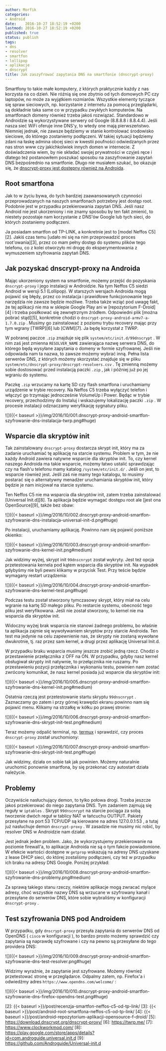 ```yaml
---
author: Morfik
categories:
- Android
date:    2016-10-27 18:52:19 +0200
lastmod: 2016-10-27 18:52:19 +0200
published: true
status: publish
tags:
- dns
- resolver
- smartfon
- lollipop
- aplikacje
- dnscrypt
title: Jak zaszyfrować zapytania DNS na smartfonie (dnscrypt-proxy)
---
```


Smartfony to takie małe komputery, z których praktycznie każdy z nas korzysta na co dzień. Nie
różnią się one zbytnio od tych domowych PC czy laptopów, no może za wyjątkiem rozmiarów.
Wszystkie elementy tyczące się spraw sieciowych, np. korzystanie z internetu za pomocą przeglądarki,
są dokładnie taka same co w przypadku zwykłych komputerów. Na smartfonach domeny również trzeba
jakoś rozwiązać. Standardowo w Androidzie są wykorzystywane serwery od Google (8.8.8.8 i 8.8.4.4).
Jeśli nasza sieć WiFi oferuje inne DNS'y, to wtedy one mają pierwszeństwo. Niemniej jednak, nie
zawsze będziemy w stanie kontrolować środowisko sieciowe, do którego zostaniemy podłączeni. W takiej
sytuacji będziemy zdani na łaskę admina obcej sieci w kwestii poufności odwiedzanych przez nas stron
www czy jakichkolwiek innych domen w internecie. Z doświadczenia wiem, by nie składać swojej
prywatności w czyjeś ręce i dlatego też postanowiłem poszukać sposobu na zaszyfrowanie zapytań DNS
bezpośrednio na smartfonie. Długo nie musiałem szukać, bo okazuje się, że [dnscrypt-proxy jest
dostępny również na Androida][1].

<!--more-->
## Root smartfona

Jak to w życiu bywa, do tych bardziej zaawansowanych czynności przeprowadzanych na naszych
smartfonach potrzebny jest dostęp root. Podobnie jest w przypadku przekierowania zapytań DNS. Jeśli
nasz Android nie jest ukorzeniony i nie znamy sposobu by ten fakt zmienić, to niestety pozostaje nam
korzystanie z DNS'ów Google lub tych sieci, do których zostaniemy podłączeni.

Ja posiadam smartfon od TP-LINK, a konkretnie jest to [model Neffos C5][2]. Jakiś czas temu [udało
mi się na nim przeprowadzić proces root'owania][3], przez co mam pełny dostęp do systemu plików
tego telefonu, co z kolei otworzyło mi drogę do eksperymentowania z wymuszeniem szyfrowania zapytań
DNS.

## Jak pozyskać dnscrypt-proxy na Androida

Mając ukorzeniony system na smartfonie, możemy przejść do pozyskania `dnscrypt-proxy` i jego
instalacji w Androidzie. Na tym Neffos C5 siedzi Android w wersji 5.1 (Lollipop). W starszych
wersjach Androida mogą pojawić się błędy, przez co instalacja i prawidłowe funkcjonowanie tego
narzędzia nie zawsze będzie możliwe. Trzeba także wziąć pod uwagę fakt, że tej aplikacji nie ma w
sklepie Google Play ani w [repozytorium F-Droid][4] i trzeba posiłkować się zewnętrznym źródłem.
Odpowiedni plik [można pobrać stąd][5], konkretnie chodzi o
`dnscrypt-proxy-android-armv7-a-1.7.0.zip` . Musimy go zainstalować z poziomu trybu recovery mając
przy tym wgrany [TWRP][6] lub [CWM][7]. Ja będę korzystał z TWRP.

W pobranej paczce `.zip` znajduje się plik `system/etc/init.d/99dnscrypt` . W nim zaś jest zmienna
`RESOLVER_NAME` zawierająca nazwę serwera DNS, do którego będą wysyłane zapytania o domeny w formie
szyfrowanej. Jeśli nie odpowiada nam ta nazwa, to zawsze możemy wybrać inną. Pełna lista serwerów
DNS, z których możemy skorzystać znajduje się w pliku
`system/etc/dnscrypt-proxy/dnscrypt-resolvers.csv` . Tę zmienną możemy sobie dostosować przed
instalacją paczki `.zip` , jak i później już po jej wgraniu do systemu.

Paczkę `.zip` wrzucamy na kartę SD czy flash smartfona i uruchamiamy urządzenie w trybie recovery.
Na Neffos C5 trzeba wyłączyć telefon i włączyć go trzymając jednocześnie VolumeUp i Power. Będąc w
trybie recovery, przechodzimy do Instaluj i wskazujemy lokalizację paczki `.zip` . W procesie
instalacji odznaczamy weryfikację sygnatury pliku.

![]({{< baseurl >}}/img/2016/10/001.dnscrypt-proxy-android-smartfon-szyfrowanie-dns-instalacja-twrp.png#huge)

## Wsparcie dla skryptów init

Tak zainstalowany `dnscrypt-proxy` dostarcza skrypt init, który ma za zadanie uruchamiać tę
aplikację na starcie systemu. Problem w tym, że nie każdy Android zawiera natywne wsparcie dla
skryptów init. To, czy kernel naszego Androida ma takie wsparcie, możemy łatwo ustalić sprawdzając
czy na flash'u telefonu mamy katalog `/system/etc/init.d/` . Jeśli on jest, to wsparcie również
jest. Jeśli zaś nie mamy tego katalogu, to musimy postarać się o alternatywny menadżer uruchamiania
skryptów init, który będzie je nam inicjował na starcie systemu.

Ten Neffos C5 nie ma wsparcia dla skryptów init, zatem trzeba zainstalować [Universal Init.d][8].
Ta aplikacja będzie wymagać dostępu root ale [jest ona OpenSource][9], także bez obaw:

![]({{< baseurl >}}/img/2016/10/002.dnscrypt-proxy-android-smartfon-szyfrowanie-dns-instalacja-universal-init-d.png#huge)

Po instalacji, uruchamiamy aplikację. Powinno nam się pojawić poniższe okienko:

![]({{< baseurl >}}/img/2016/10/003.dnscrypt-proxy-android-smartfon-szyfrowanie-dns-kernel-init.png#medium)

Jak widzimy wyżej, skrypt init `99dnscnrypt` został wykryty. Jest też opcja przetestowania kernela
pod kątem wsparcia dla skryptów init. Na wypadek gdybyśmy nie byli pewni klikamy w przycisk Test.
Przy teście będzie wymagany restart urządzenia:

![]({{< baseurl >}}/img/2016/10/004.dnscrypt-proxy-android-smartfon-szyfrowanie-dns-kernel-test.png#huge)

Podczas testu został stworzony tymczasowy skrypt, który miał na celu wgranie na kartę SD małego
pliku. Po restarcie systemu, obecność tego pliku jest weryfikowana. Jeśli nie został stworzony, to
kernel nie ma wsparcia dla skryptów init.

Widoczny wyżej brak wsparcia nie stanowi żadnego problemu, bo właśnie ta aplikacja zajmie się
wywoływaniem skryptów przy starcie Androida. Ten test ma jedynie na celu zapewnienie nas, że
skrypty nie zostaną wywołane dwukrotnie, tj. raz przez sam kernel, a drugi przez aplikację Universal
Init.d.

W przypadku braku wsparcia musimy jeszcze zrobić jedną rzecz. Chodzi o przestawienie przełącznika z
OFF na ON. W przypadku, gdyby nasz kernel obsługiwał skrypty init natywnie, to przełącznika nie
ruszamy. Po przestawieniu pozycji przełącznika i wykonaniu testu, powinien nam zostać zwrócony
komunikat, że nasz kernel posiada już wsparcie dla skryptów init:

![]({{< baseurl >}}/img/2016/10/005.dnscrypt-proxy-android-smartfon-szyfrowanie-dns-kernel-init.png#medium)

Ostatnia rzeczą jest przetestowanie startu skryptu `99dnscnrypt` . Zaznaczamy go zatem i przy górnej
krawędzi ekranu powinno nam się pojawić menu. Klikamy na strzałkę w kółku po prawej stronie:

![]({{< baseurl >}}/img/2016/10/006.dnscrypt-proxy-android-smartfon-szyfrowanie-dns-skrypt-init-test.png#medium)

Teraz możemy odpalić terminal, np.
[termux](https://play.google.com/store/apps/details?id=com.termux) i sprawdzić, czy proces
`dnscrypt-proxy` został uruchomiony:

![]({{< baseurl >}}/img/2016/10/007.dnscrypt-proxy-android-smartfon-szyfrowanie-dns-skrypt-init-test.png#huge)

Jak widzimy, działa on sobie tak jak powinien. Możemy naturalnie uruchomić ponownie smartfona, by
się przekonać czy autostart działa należycie.

## Problemy

Oczywiście nasłuchujący demon, to tylko połowa drogi. Trzeba jeszcze jakoś przekierować do niego
zapytania DNS. Tym zadaniem zajmują się reguły w `iptables` . Skrypt `99dnscnrypt` na starcie
pociąga za sobą tworzenie dwóch reguł w tablicy NAT w łańcuchu OUTPUT. Pakiety przesyłane na port
53 TCP/UDP są kierowane na adres 127.0.0.1:53 , a tutaj już nasłuchuje demon `dnscrypt-proxy` . W
zasadzie nie musimy nic robić, by resolver DNS w Androidzie nam działał.

Jest jednak jeden problem. Jako, że wykorzystujemy przekierowanie na poziomie firewall'a, to
aplikacje Androida nie są o tym fakcie powiadomione. W efekcie wartości dostępne w `getprop`
wskazują na adresy DNS uzyskane z lease DHCP sieci, do której zostaliśmy podłączeni, czy też w
przypadku ich braku na adresy DNS Google. Poniżej przykład:

![]({{< baseurl >}}/img/2016/10/008.dnscrypt-proxy-android-smartfon-szyfrowanie-dns-problemy.png#medium)

Za sprawą takiego stanu rzeczy, niektóre aplikacje mogą zwracać mylące adresy, choć wszystkie nazwy
DNS są wrzucane w szyfrowany kanał i przesyłane do serwerów DNS, które sobie wybraliśmy w
konfiguracji `dnscrypt-proxy` .

## Test szyfrowania DNS pod Androidem

W przypadku, gdy `dnscrypt-proxy` przesyła zapytania do serwerów DNS od OpenDNS ( `cisco` w
konfiguracji ), to bardzo prosto możemy sprawdzić czy zapytania są naprawdę szyfrowane i czy na
pewno są przesyłane do tego providera DNS:

![]({{< baseurl >}}/img/2016/10/009.dnscrypt-proxy-android-smartfon-szyfrowanie-dns-test-resolver.png#huge)

Widzimy wyraźnie, że zapytanie jest szyfrowane. Możemy również przetestować stronę w przeglądarce.
Odpalmy zatem, np. Firefox'a i odwiedźmy adres `https://www.opendns.com/welcome/` :

![]({{< baseurl >}}/img/2016/10/010.dnscrypt-proxy-android-smartfon-szyfrowanie-dns-firefox-opendns-test.png#huge)


[1]: https://dnscrypt.org/#dnscrypt-android
[2]: {{< baseurl >}}/post/recenzja-smartfon-neffos-c5-od-tp-link/
[3]: {{< baseurl >}}/post/android-root-smartfona-neffos-c5-od-tp-link/
[4]: {{< baseurl >}}/post/android-repozytorium-aplikacji-opensource-f-droid/
[5]: https://download.dnscrypt.org/dnscrypt-proxy/
[6]: https://twrp.me/
[7]: https://www.clockworkmod.com/
[8]: https://play.google.com/store/apps/details?id=com.androguide.universal.init.d
[9]: https://github.com/Androguide/Universal-init.d
